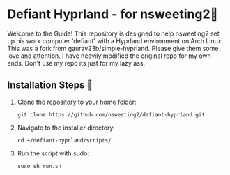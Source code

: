 # Defiant Hyprland - for nsweeting2🌟 
Welcome to the Guide! This repository is designed to help nsweeting2 set up his work computer 'defiant' with a Hyprland environment on Arch Linux. 
This was a fork from gaurav23b/simple-hyprland. Please give them some love and attention.
I have heavily modified the original repo for my own ends. Don't use my repo its just for my lazy ass.

## Installation Steps 🚀

1. Clone the repository to your home folder:
    ```
    git clone https://github.com/nsweeting2/defiant-hyprland.git
    ```
2. Navigate to the installer directory:
    ```
    cd ~/defiant-hyprland/scripts/
    ```
3. Run the script with sudo:
    ```
    sudo sh run.sh
